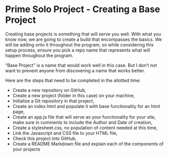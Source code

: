 # Prime Solo Project - Creating a Base Project

Creating base projects is something that will serve you well. With what you know now, we are going to create a build that encompasses the basics. We will be adding onto it throughout the program, so while considering this setup process, ensure you pick a repo name that represents what will happen throughout the program.

“Base Project” is a name that would work well in this case. But I don’t not want to prevent anyone from discovering a name that works better.

Here are the steps that need to be completed in the allotted time:
* Create a new repository on GitHub,
* Create a new project (folder in this case) on your machine,
* Initialize a Git repository in that project,
* Create an index.html and populate it with base functionality for an html page,
* Create an app.js file that will serve as your functionality for your site, make sure in comments to include the Author and Date of creation,
* Create a stylesheet.css, no population of content needed at this time,
* Link the Javascript and CSS file to your HTML file,
* Check this project into GitHub,
* Create a README Markdown file and explain each of the components of your projects
